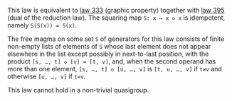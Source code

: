 This law is equivalent to [law 333](https://teorth.github.io/equational_theories/implications/?333) (graphic property) together with [law 395](https://teorth.github.io/equational_theories/implications/?395) (dual of the reduction law).  The squaring map `S: x ↦ x ◇ x` is idempotent, namely `S(S(x)) = S(x)`.

The free magma on some set `S` of generators for this law consists of finite non-empty lists of elements of `S` whose last element does not appear elsewhere in the list except possibly in next-to-last position, with the product `[s, …, t] ◇ [v] = [t, v]`, and, when the second operand has more than one element, `[s, …, t] ◇ [u, …, v]` is `[t, u, …, v]` if `t≠v` and otherwise `[u, …, v]` if `t=v`.

This law cannot hold in a non-trivial quasigroup.
